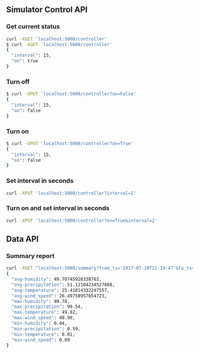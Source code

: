 ## Simulator Control API
### Get current status
```bash
curl -XGET 'localhost:5000/controller'
$ curl -XGET 'localhost:5000/controller'
{
  "interval": 15,
  "on": true
}
```
### Turn off
```bash
$ curl -XPUT 'localhost:5000/controller?on=False'
{
  "interval": 15,
  "on": false
}
```

### Turn on
```bash
$ curl -XPUT 'localhost:5000/controller?on=True'
{
  "interval": 15,
  "on": false
}
```

### Set interval in seconds
```bash
curl -XPUT 'localhost:5000/controller?interval=2'
```

### Turn on and set interval in seconds
```bash
curl -XPUT 'localhost:5000/controller?on=True&interval=2'
```

## Data API
### Summary report
```bash
curl -XGET "localhost:5000/summary?from_ts='2017-07-10T22:19:47'&to_ts='2017-07-11T21:23:07.534027'"
{
  "avg-humidity": 49.70745928338762,
  "avg-precipitation": 51.12104234527688,
  "avg-temperature": 25.41814332247557,
  "avg-wind_speed": 26.49758957654723,
  "max-humidity": 99.78,
  "max-precipitation": 99.54,
  "max-temperature": 49.82,
  "max-wind_speed": 49.99,
  "min-humidity": 0.44,
  "min-precipitation": 0.59,
  "min-temperature": 0.01,
  "min-wind_speed": 0.09
}
```

